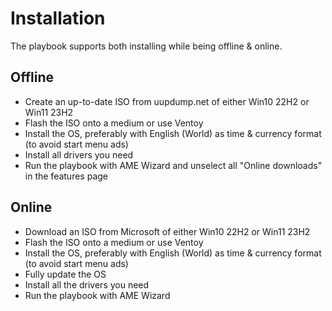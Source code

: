 # Installation
The playbook supports both installing while being offline & online.

## Offline
- Create an up-to-date ISO from uupdump.net of either Win10 22H2 or Win11 23H2
- Flash the ISO onto a medium or use Ventoy
- Install the OS, preferably with English (World) as time & currency format (to avoid start menu ads)
- Install all drivers you need
- Run the playbook with AME Wizard and unselect all "Online downloads" in the features page

## Online
- Download an ISO from Microsoft of either Win10 22H2 or Win11 23H2
- Flash the ISO onto a medium or use Ventoy
- Install the OS, preferably with English (World) as time & currency format (to avoid start menu ads)
- Fully update the OS
- Install all the drivers you need
- Run the playbook with AME Wizard
